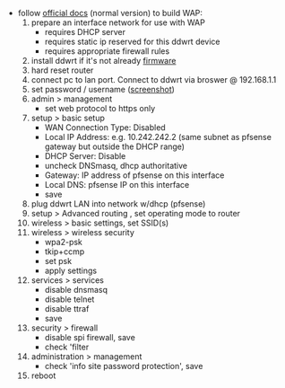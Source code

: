 - follow [official docs](https://wiki.dd-wrt.com/wiki/index.php/Wireless_Access_Point) (normal version) to build WAP:
    1. prepare an interface network for use with WAP
        - requires DHCP server
        - requires static ip reserved for this ddwrt device
        - requires appropriate firewall rules
    2. install ddwrt if it's not already [firmware](https://ftp.dd-wrt.com/dd-wrtv2/downloads/betas/)
    3. hard reset router
    4. connect pc to lan port. Connect to ddwrt via broswer @ 192.168.1.1
    5. set password / username ([screenshot]())
    6. admin > management 
        - set web protocol to https only
    7. setup > basic setup
       - WAN Connection Type: Disabled
       - Local IP Address: e.g. 10.242.242.2 (same subnet as pfsense gateway but outside the DHCP range)
       - DHCP Server: Disable
       - uncheck DNSmasq, dhcp authoritative
       - Gateway: IP address of pfsense on this interface
       - Local DNS: pfsense IP on this interface
       - save
    8. plug ddwrt LAN into network w/dhcp (pfsense)
    9.  setup > Advanced routing , set operating mode to router
    10. wireless > basic settings, set SSID(s)
    11. wireless > wireless security
        - wpa2-psk
        - tkip+ccmp
        - set psk
        - apply settings
    12. services > services
        - disable dnsmasq
        - disable telnet
        - disable ttraf
        - save
    13. security > firewall
        - disable spi firewall, save
        - check 'filter
    14. administration > management
        - check 'info site password protection', save
    15. reboot